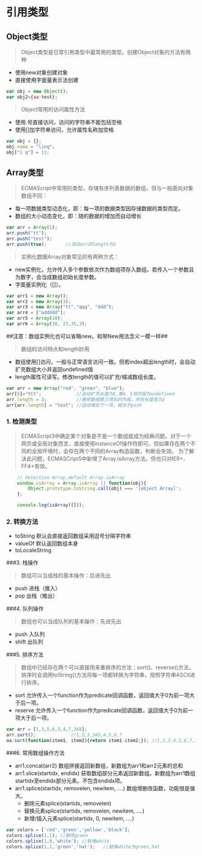 # 引用类型 

## Object类型

> Object类型是日常引用类型中最常用的类型。创建Object对象的方法有两种
+ 使用new对象创建对象
+ 直接使用字面量表示法创建

```javascript
var obj = new Object();
var obj2={aa:test};
```

> Object常用的访问属性方法
+ 使用.号直接访问，访问的字符串不能包括空格
+ 使用[]加字符串访问，允许属性名称加空格


```javascript
var obj = {};
obj.name = "linq";
obj["i q"] = 11;
```

## Array类型

> ECMAScript中常用的类型，存储有序列表数据的数组，但与一般面向对象数组不同：
+ 每一项数据类型动态化，即：每一项的数据类型因存储数据的类型而定。
+ 数组的大小动态变化，即：随的数据的增加而自动增长

```javascript
var arr = Array(1);
arr.push("tt");
arr.push("test");
arr.push(true);       //测试arr的length为3
```

> 实例化数据Array对象常见的有两种方式：
* new实例化，允许传入多个参数依次作为数组项存入数组。若传入一个参数且为数字，会当成数组初始长度参数。
* 字面量实例化（[]）。

```javascript
var arr1 = new Array();
var arr2 = new Array(3);
var arr3 = new Array("tt","qqq", "ddd");
var arr4 = ["addddd"];
var arr5 = Array(10);
var arr6 = Array(10, 23,35,3);
```

##注意：数组实例化也可以省略new。和带New用法含义一模一样##

> 数组的访问特点和length妙用
* 数组使用[]访问，一般与正常语言访问一致。但若index超出length时，会自动扩充数组大小并返回undefined值
* length属性可读写。修改length的值可以扩充/缩减数组长度。

```javascript
var arr = new Array("red", "green", "blue");  
arr[5]="ttt";             //自动扩充长度为6,第4、5项内容为undefined
arr.length = 3;           //删除数组第三项后的内容，并将长度变为3
arr[arr.length] = "test"; //自动增加下一项，相当于push
```

### 1. 检测类型

> ECMAScript3中确定某个对象是不是一个数组就成为经典问题。对于一个网页或全局对象而言，直接使用instanceOf操作符即可。但如果存在两个不同的全局环境时，会存在两个不同的Array构造函数，判断会失效。
为了解决此问题，ECMASCript5中新增了Array.isArray方法。但也只对IE9+、FF4+有效。

```javascript
    // detection Array,default Array.isArray
    window.isArray = Array.isArray || function(obj){
        Object.prototype.toString.call(obj) === '[object Array]';
    };

    console.log(isArray([]));
```

### 2. 转换方法

+ toString  默认会直接返回数组采用逗号分隔字符串
+ valueOf   默认返回数组本身
+ toLocaleString 

###3. 栈操作

> 数组可以当成栈的基本操作：后进先出

* push 进栈（推入）
* pop  出栈（推出）

###4. 队列操作

> 数组也可以当成队列的基本操作：先进先出

* push 入队列
* shift 出队列


###5. 排序方法

> 数组中已经存在两个可以直接用来重排序的方法：sort()、reverse()方法，排序时会调用toString()方法将每一项都转换为字符串，按照字符串ASCII进行排序。

* sort 允许传入一个function作为predicate回调函数，返回值大于0为前一项大于后一项。
* reserve 允许传入一个function作为predicate回调函数，返回值大于0为前一项大于后一项。

```javascript
var arr = [1,3,5,6,3,4,7,345];
arr.sort();             //1,3,3,345,4,5,6,7
aa.sort(function(item1, item2){return item1-item2;}); //1,3,3,4,5,6,7,345
```
###6. 常用数组操作方法

* arr1.concat(arr2) 数组拼接返回新数组，新数组为arr1和arr2元素的总和
* arr1.slice(startidx, endidx) 获取数组部分元素返回新数组。新数组为arr1数组startidx至endidx部分元素。不包含endidx项。
* arr1.splice(startidx, removelen, newitem, ....) 数组增删改函数，功能很是强大。
    + 删除元素splice(startidx, removelen)
    + 替换元素splice(startidx, removelen, newitem, ....)
    + 新增/插入元素splice(startidx, 0, newitem, ....) 

```javascript
var colors = ['red','green','yellow','black'];
colors.splice(1,1); //删除green
colors.splice(1,0,'white'); //新增white
colors.splice(1,1,'green','hat');   //替换white为green,hat
```





